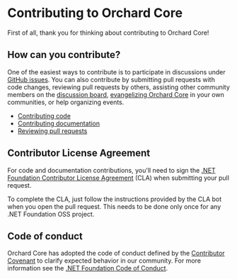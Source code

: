 # Contributing to Orchard Core

First of all, thank you for thinking about contributing to Orchard Core!

## How can you contribute?

One of the easiest ways to contribute is to participate in discussions under [GitHub issues](https://github.com/OrchardCMS/OrchardCore/issues). You can also contribute by submitting pull requests with code changes, reviewing pull requests by others, assisting other community members on the [discussion board](https://github.com/OrchardCMS/OrchardCore/discussions), [evangelizing Orchard Core](https://github.com/Lombiq/Orchard-Ambassadors-Toolbox) in your own communities, or help organizing events.

- [Contributing code](contributing-code.md)
- [Contributing documentation](contributing-documentation.md)
- [Reviewing pull requests](reviewing-pull-requests.md)

## Contributor License Agreement

For code and documentation contributions, you'll need to sign the [.NET Foundation Contributor License Agreement](https://cla.dotnetfoundation.org/) (CLA) when submitting your pull request.

To complete the CLA, just follow the instructions provided by the CLA bot when you open the pull request. This needs to be done only once for any .NET Foundation OSS project.

## Code of conduct

Orchard Core has adopted the code of conduct defined by the [Contributor Covenant](http://contributor-covenant.org/) to clarify expected behavior in our community. For more information see the [.NET Foundation Code of Conduct](http://www.dotnetfoundation.org/code-of-conduct).